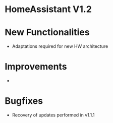 # HomeAssistant V1.2

# New Functionalities
- Adaptations required for new HW architecture 

# Improvements
- 

# Bugfixes
- Recovery of updates performed in v1.1.1
